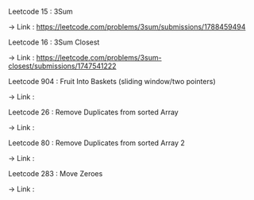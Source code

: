Leetcode 15 : 3Sum 

-> Link : https://leetcode.com/problems/3sum/submissions/1788459494
 
Leetcode 16 : 3Sum Closest 

-> Link : https://leetcode.com/problems/3sum-closest/submissions/1747541222

Leetcode 904 : Fruit Into Baskets (sliding window/two pointers) 

-> Link : 

Leetcode 26 : Remove Duplicates from sorted Array 

-> Link : 

Leetcode 80 : Remove Duplicates from sorted Array 2 

-> Link : 

Leetcode 283 : Move Zeroes 

-> Link : 
